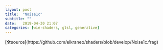 ```yaml
---
layout: post
title:  "Noise1c"
subtitle: ""
date:   2019-04-30 21:07
categories: [wie-shaders, glsl, generative]
---
```

<section>
	<canvas class="glslCanvas" data-fragment-url="https://raw.githubusercontent.com/elkraneo/shaders/develop/Noise1c.frag">
	</canvas>
</section>
[🛠source](https://github.com/elkraneo/shaders/blob/develop/Noise1c.frag)